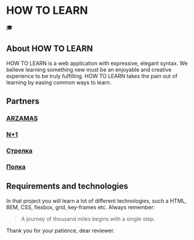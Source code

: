  # **HOW TO LEARN**
 :mortar_board:

## __About HOW TO LEARN__

HOW TO LEARN is a web application with expressive, elegant syntax. We believe learning something new must be an enjoyable and creative experience to be truly fulfilling. HOW TO LEARN takes the pain out of learning by easing common ways to learn. 

## __Partners__

### [ARZAMAS](https://arzamas.academy)

### [N+1](https://nplus1.ru)

### [Стрелка](https://www.strelka.com)

### [Полка](https://polka.academy)



## __Requirements and technologies__

In that project you will learn a lot of different technologies, such a  HTML, BEM, CSS, flexbox, grid, key-frames etc.
Always remember:
>A journey of thousand miles begins with a single step. 

Thank you for your patience, dear reviewer.
